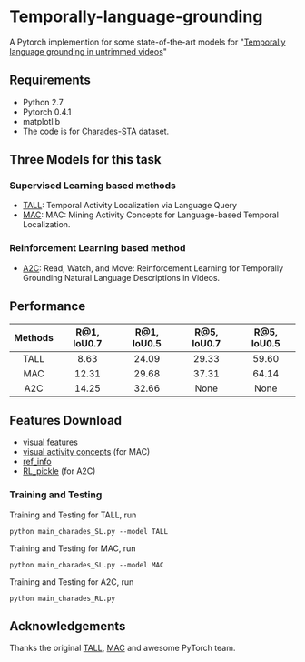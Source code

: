 # Temporally-language-grounding
A Pytorch implemention for some state-of-the-art models for "[Temporally language grounding in untrimmed videos](https://github.com/WuJie1010/Awesome-Temporally-Language-Grounding)"


## Requirements
- Python 2.7
- Pytorch 0.4.1
- matplotlib
- The code is for [Charades-STA](https://arxiv.org/pdf/1705.02101.pdf) dataset.

## Three Models for this task
### Supervised Learning based methods
- [TALL](http://openaccess.thecvf.com/content_ICCV_2017/papers/Gao_TALL_Temporal_Activity_ICCV_2017_paper.pdf): Temporal Activity Localization via Language Query
- [MAC](https://arxiv.org/pdf/1811.08925.pdf): MAC: Mining Activity Concepts for Language-based Temporal Localization.
### Reinforcement Learning based method
- [A2C](https://arxiv.org/abs/1901.06829v1): Read, Watch, and Move: Reinforcement Learning for Temporally Grounding Natural Language Descriptions in Videos.

## Performance
| Methods        | R@1, IoU0.7   |  R@1, IoU0.5  | R@5, IoU0.7   |  R@5, IoU0.5  |
|  :------:   | :-----:   | :----: | :----: | :----: |
| TALL        | 8.63      |   24.09    |29.33      |   59.60    |
|  MAC        | 12.31  |   29.68    |37.31      |   64.14    |
|  A2C        | 14.25      |   32.66    |  None      |   None    |

## Features Download
- [visual features](https://drive.google.com/open?id=1vFxDw4AkGVgfILH-6xaHofLZ7PbWwFC2)
- [visual activity concepts](https://drive.google.com/open?id=1biKPDmb7hbzowKLMIRSTLE0w_tWbGPAe) (for MAC)
- [ref_info](https://drive.google.com/open?id=16rFGu9rnhnH-WQeUmN7VtMgljrhGspll)
- [RL_pickle](https://drive.google.com/open?id=1FnOE4SYsbWs1gqIfhCsi68Y2zjosFqHp) (for A2C)

### Training and Testing
Training and Testing for TALL, run
```
python main_charades_SL.py --model TALL
```
Training and Testing for MAC, run
```
python main_charades_SL.py --model MAC
```
Training and Testing for A2C, run
```
python main_charades_RL.py
```

## Acknowledgements
Thanks the original [TALL](https://github.com/jiyanggao/TALL), [MAC](https://github.com/runzhouge/MAC) and awesome PyTorch team.


